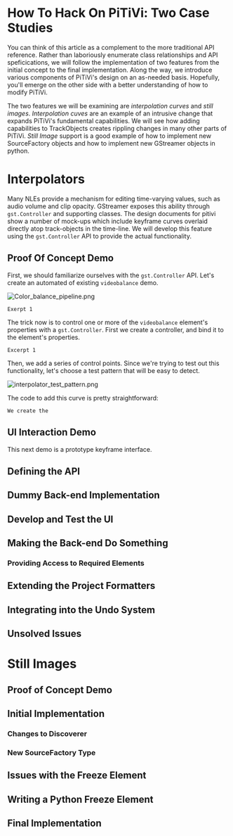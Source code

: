 # How To Hack On PiTiVi: Two Case Studies

You can think of this article as a complement to the more traditional
API reference. Rather than laboriously enumerate class relationships and
API speficications, we will follow the implementation of two features
from the initial concept to the final implementation. Along the way, we
introduce various components of PiTiVi's design on an as-needed basis.
Hopefully, you'll emerge on the other side with a better understanding
of how to modify PiTiVi.

The two features we will be examining are *interpolation curves* and
*still images*. *Interpolation cuves* are an example of an intrusive
change that expands PiTiVi's fundamental capabilities. We will see how
adding capabilities to TrackObjects creates rippling changes in many
other parts of PiTiVi. *Still Image* support is a good example of how to
implement new SourceFactory objects and how to implement new GStreamer
objects in python.

# Interpolators

Many NLEs provide a mechanism for editing time-varying values, such as
audio volume and clip opacity. GStreamer exposes this ability through
`gst.Controller` and supporting classes. The design documents for pitivi
show a number of mock-ups which include keyframe curves overlaid
directly atop track-objects in the time-line. We will develop this
feature using the `gst.Controller` API to provide the actual
functionality.

## Proof Of Concept Demo

First, we should familiarize ourselves with the `gst.Controller` API.
Let's create an automated of existing `videobalance` demo.

![](Color_balance_pipeline.png "Color_balance_pipeline.png")

    Exerpt 1

The trick now is to control one or more of the `videobalance` element's
properties with a `gst.Controller`. First we create a controller, and
bind it to the element's properties.

    Excerpt 1

Then, we add a series of control points. Since we're trying to test out
this functionality, let's choose a test pattern that will be easy to
detect.

![](interpolator_test_pattern.png "interpolator_test_pattern.png")

The code to add this curve is pretty straightforward:

    We create the

## UI Interaction Demo

This next demo is a prototype keyframe interface.

## Defining the API

## Dummy Back-end Implementation

## Develop and Test the UI

## Making the Back-end Do Something

### Providing Access to Required Elements

## Extending the Project Formatters

## Integrating into the Undo System

## Unsolved Issues

# Still Images

## Proof of Concept Demo

## Initial Implementation

### Changes to Discoverer

### New SourceFactory Type

## Issues with the Freeze Element

## Writing a Python Freeze Element

## Final Implementation
